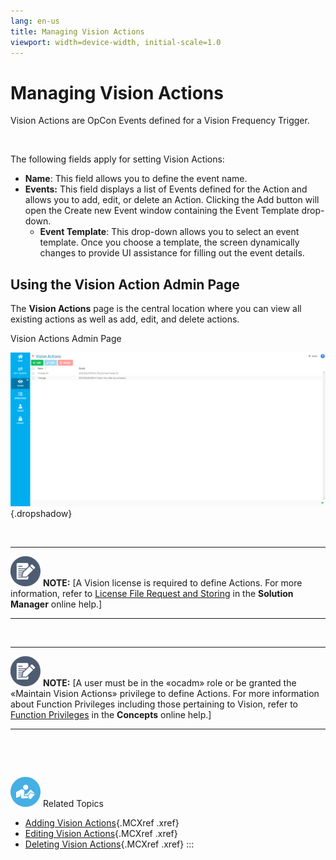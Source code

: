 ```yaml
---
lang: en-us
title: Managing Vision Actions
viewport: width=device-width, initial-scale=1.0
---
```


#  Managing Vision Actions

Vision Actions are OpCon Events defined for a Vision Frequency Trigger.

 

The following fields apply for setting Vision Actions:

-   **Name**: This field allows you to define the event name.
-   **Events:** This field displays a list of Events defined for the
    Action and allows you to add, edit, or delete an Action. Clicking
    the Add button will open the Create new Event window containing the
    Event Template drop-down.
    -   **Event Template**: This drop-down allows you to select an event
        template. Once you choose a template, the screen dynamically
        changes to provide UI assistance for filling out the event
        details.

## Using the Vision Action Admin Page

The **Vision Actions** page is the central location where you can view
all existing actions as well as add, edit, and delete actions.

Vision Actions Admin Page

![Vision Actions Admin Page](../../../Resources/Images/SM/Vision-Actions-Admin-Page.png "Vision Actions Admin Page"){.dropshadow}

 

  -------------------------------------------------------------------------------------------------------------------------------- ----------------------------------------------------------------------------------------------------------------------------------------------------------------------------------------------------------------------------------------
  ![White pencil/paper icon on gray circular background](../../../Resources/Images/note-icon(48x48).png "Note icon")   **NOTE:** [A Vision license is required to define Actions. For more information, refer to [License File Request and Storing](Working-with-Vision.md#License) in the **Solution Manager** online help.]
  -------------------------------------------------------------------------------------------------------------------------------- ----------------------------------------------------------------------------------------------------------------------------------------------------------------------------------------------------------------------------------------

 

  -------------------------------------------------------------------------------------------------------------------------------- ------------------------------------------------------------------------------------------------------------------------------------------------------------------------------------------------------------------------------------------------------------------------------------------------------------------------------------
  ![White pencil/paper icon on gray circular background](../../../Resources/Images/note-icon(48x48).png "Note icon")   **NOTE:** [A user must be in the «ocadm» role or be granted the «Maintain Vision Actions» privilege to define Actions. For more information about Function Privileges including those pertaining to Vision, refer to [Function Privileges](../../Concepts/Function-Privileges.md) in the **Concepts** online help.]
  -------------------------------------------------------------------------------------------------------------------------------- ------------------------------------------------------------------------------------------------------------------------------------------------------------------------------------------------------------------------------------------------------------------------------------------------------------------------------------

 

 

![White \"person reading\" icon on blue circular background](../../../Resources/Images/moreinfo-icon(48x48).png "More Info icon")
Related Topics

-   [Adding Vision Actions](Adding-Vision-Actions.md){.MCXref
    .xref}
-   [Editing Vision Actions](Editing-Vision-Actions.md){.MCXref
    .xref}
-   [Deleting Vision Actions](Deleting-Vision-Actions.md){.MCXref
    .xref}
:::

 

